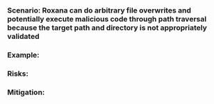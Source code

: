 ### Scenario: Roxana can do arbitrary file overwrites and potentially execute malicious code through path traversal because the target path and directory is not appropriately validated

### Example:

### Risks: 

### Mitigation: